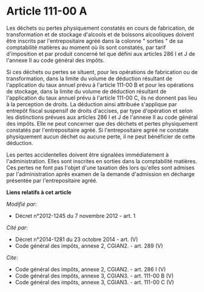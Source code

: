 # Article 111-00 A

Les déchets ou pertes physiquement constatés en cours de fabrication, de transformation et de stockage d'alcools et de
boissons alcooliques doivent être inscrits par l'entrepositaire agréé dans la colonne " sorties " de sa comptabilité matières
au moment où ils sont constatés, par tarif d'imposition et par produit concerné tel que défini aux articles 286 I et J de
l'annexe II au code général des impôts. 

Si ces déchets ou pertes se situent, pour les opérations de fabrication ou de transformation, dans la limite du volume de
déduction résultant de l'application du taux annuel prévu à l'article 111-00 B et pour les opérations de stockage, dans la
limite du volume de déduction résultant de l'application du taux annuel prévu à l'article 111-00 C, ils ne donnent pas lieu à
la perception de droits. La déduction ainsi attribuée s'applique par entrepôt fiscal suspensif de droits d'accises, par type
d'opération et selon les distinctions prévues aux articles 286 I et J de l'annexe II au code général des impôts. Elle ne peut
concerner que des déchets et pertes physiquement constatés par l'entrepositaire agréé. Si l'entrepositaire agréé ne constate
physiquement aucun déchet ou aucune perte, il ne peut bénéficier de cette déduction. 

Les pertes accidentelles doivent être signalées immédiatement à l'administration. Elles sont inscrites en sorties dans la
comptabilité matières. Ces pertes ne font pas l'objet d'une taxation dès lors qu'elles sont admises par l'administration
après examen de la demande d'admission en décharge présentée par l'entrepositaire agréé.

**Liens relatifs à cet article**

_Modifié par_:

  - Décret n°2012-1245 du 7 novembre 2012 - art. 1

_Cité par_:

  - Décret n°2014-1281 du 23 octobre 2014 - art. (V)
  - Code général des impôts, annexe 2, CGIAN2. - art. 289 (V)

_Cite_:

  - Code général des impôts, annexe 2, CGIAN2. - art. 286 I (V)
  - Code général des impôts, annexe 3, CGIAN3. - art. 111-00 B (V)
  - Code général des impôts, annexe 3, CGIAN3. - art. 111-00 C (V)
